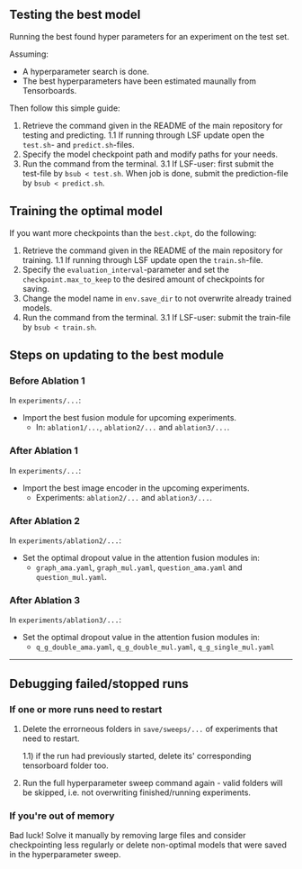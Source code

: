 

## Testing the best model
Running the best found hyper parameters for an experiment on the test set.


Assuming:
- A hyperparameter search is done.
- The best hyperparameters have been estimated maunally from Tensorboards.

Then follow this simple guide:
1) Retrieve the command given in the README of the main repository for testing and predicting. 
    1.1 If running through LSF update open the `test.sh`- and `predict.sh`-files.
2) Specify the model checkpoint path and modify paths for your needs.
3) Run the command from the terminal.
    3.1 If LSF-user: first submit the test-file by `bsub < test.sh`. When job is done, submit the prediction-file by `bsub < predict.sh`.

## Training the optimal model  

If you want more checkpoints than the `best.ckpt`, do the following:

1) Retrieve the command given in the README of the main repository for training.
    1.1 If running through LSF update open the `train.sh`-file.
2) Specify the `evaluation_interval`-parameter and set the `checkpoint.max_to_keep` to the desired amount of checkpoints for saving.
3) Change the model name in `env.save_dir` to not overwrite already trained models.
3) Run the command from the terminal.
    3.1 If LSF-user: submit the train-file by `bsub < train.sh`.

## Steps on updating to the best module 

<!---
### After Baseline
In `experiments/modules/fusions/...`:
- Set the optimal dropout value in the fusion modules.
    - In: `two_modality_airthmetic.yaml` and `two_modality_ama.yaml`.
--->

### Before Ablation 1
<!---
In `experiments/modules/fusions/...`:
- Set the optimal dropout value in the fusion modules.
   - In: `triple_modality_arithmetic.yaml`, `double_two_modality_airthmetic.yaml` and `double_two_modality_ama.yaml`.
    
In `experiments/modules/classifiers/...`:
- Set the optimal dropout value in the classifier module.
    - In: `embeddings.yaml`.
--->

In `experiments/...`:
- Import the best fusion module for upcoming experiments.
   - In: `ablation1/...`, `ablation2/...` and `ablation3/...`.

### After Ablation 1
In `experiments/...`:
- Import the best image encoder in the upcoming experiments.
   - Experiments: `ablation2/...` and `ablation3/...`.

### After Ablation 2
In `experiments/ablation2/...`:
- Set the optimal dropout value in the attention fusion modules in:
   - `graph_ama.yaml`, `graph_mul.yaml`, `question_ama.yaml` and `question_mul.yaml`.

### After Ablation 3
In `experiments/ablation3/...`:
- Set the optimal dropout value in the attention fusion modules in:
   - `q_g_double_ama.yaml`, `q_g_double_mul.yaml`, `q_g_single_mul.yaml`

---

## Debugging failed/stopped runs

### If one or more runs need to restart

1) Delete the errorneous folders in `save/sweeps/...` of experiments that need to restart.
   
    1.1) if the run had previously started, delete its' corresponding tensorboard folder too.
   
2) Run the full hyperparameter sweep command again - valid folders will be skipped, i.e. not overwriting finished/running experiments.

### If you're out of memory

Bad luck! Solve it manually by removing large files and consider checkpointing less regularly or delete non-optimal models that were saved in the hyperparameter sweep.

<!---
### If a run suddenly stops and should continue from `current.ckpt`
These steps are only intended for a single job:
1) Copy its submit file commands in `train.log` which are after the `running commands:` and paste it in the `sweep_var.sh`.
2) Adjust the `.out` and `.err` file names.
3) Add the `checkpoint.resume True` argument to the `mmf_run` type command 
4) Submit the job to clusters.
--->



